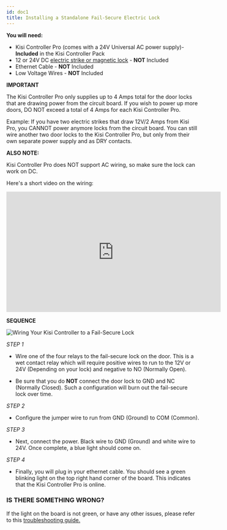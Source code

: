 ```yaml
---
id: doc1
title: Installing a Standalone Fail-Secure Electric Lock
---
```


**You will need:**

* Kisi Controller Pro (comes with a 24V Universal AC power supply)- **Included** in the Kisi Controller Pack
* 12 or 24V DC [electric strike or magnetic lock](https://www.getkisi.com/guides/electronic-locks) - **NOT** Included
* Ethernet Cable - **NOT** Included
* Low Voltage Wires - **NOT** Included

**IMPORTANT**

The Kisi Controller Pro only supplies up to 4 Amps total for the door locks that are drawing power from the circuit board. If you wish to power up more doors, DO NOT exceed a total of 4 Amps for each Kisi Controller Pro.

Example: If you have two electric strikes that draw 12V/2 Amps from Kisi Pro, you CANNOT power anymore locks from the circuit board. You can still wire another two door locks to the Kisi Controller Pro, but only from their own separate power supply and as DRY contacts.


**ALSO NOTE:**

Kisi Controller Pro does NOT support AC wiring, so make sure the lock can work on DC.

Here's a short video on the wiring:

<iframe width="560" height="315" src="https://www.youtube.com/embed/AR7dXvml0TE" frameborder="0" allow="accelerometer; autoplay; encrypted-media; gyroscope; picture-in-picture" allowfullscreen></iframe>



**SEQUENCE**

![Wiring Your Kisi Controller to a Fail-Secure Lock](https://help.kisi.io/hc/article_attachments/360052318854/Standalone_fail_secure_electric_lock.PNG)

*STEP 1*

 * Wire one of the four relays to the fail-secure lock on the door. This is a wet contact relay which will require positive wires to run to the 12V or 24V (Depending on your lock) and negative to NO (Normally Open).

 * Be sure that you do **NOT** connect the door lock to GND and NC (Normally Closed). Such a configuration will burn out the fail-secure lock over time.

*STEP 2*

 * Configure the jumper wire to run from GND (Ground) to COM (Common).

*STEP 3*

 * Next, connect the power. Black wire to GND (Ground) and white wire to 24V. Once complete, a blue light should come on.

*STEP 4*

 * Finally, you will plug in your ethernet cable. You should see a green blinking light on the top right hand corner of the board. This indicates that the Kisi Controller Pro is online.

### IS THERE SOMETHING WRONG? ###

If the light on the board is not green, or have any other issues, please refer to this [troubleshooting guide.](https://help.kisi.io/hc/en-us/articles/115009339068-Network-Settings-for-Controller-Pro-)
